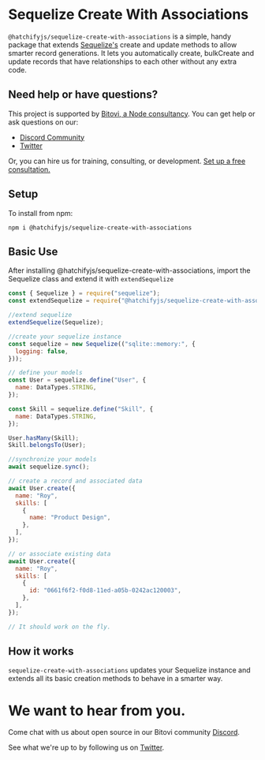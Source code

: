 # Sequelize Create With Associations

`@hatchifyjs/sequelize-create-with-associations` is a simple, handy package that extends [Sequelize's](https://sequelize.org/) create and update methods to allow smarter record generations. It lets you automatically create, bulkCreate and update records that have relationships to each other without any extra code.

## Need help or have questions?

This project is supported by [Bitovi, a Node consultancy](https://www.bitovi.com/services/backend/nodejs-consulting). You can get help or ask questions on our:

- [Discord Community](https://discord.gg/J7ejFsZnJ4)
- [Twitter](https://twitter.com/bitovi)

Or, you can hire us for training, consulting, or development. [Set up a free consultation.](https://www.bitovi.com/services/backend/nodejs-consulting)

## Setup

To install from npm:

```
npm i @hatchifyjs/sequelize-create-with-associations
```

## Basic Use

After installing @hatchifyjs/sequelize-create-with-associations, import the Sequelize class and extend it with `extendSequelize`

```js
const { Sequelize } = require("sequelize");
const extendSequelize = require("@hatchifyjs/sequelize-create-with-associations");

//extend sequelize
extendSequelize(Sequelize);

//create your sequelize instance
const sequelize = new Sequelize(("sqlite::memory:", {
  logging: false,
}));

// define your models
const User = sequelize.define("User", {
  name: DataTypes.STRING,
});

const Skill = sequelize.define("Skill", {
  name: DataTypes.STRING,
});

User.hasMany(Skill);
Skill.belongsTo(User);

//synchronize your models
await sequelize.sync();

// create a record and associated data
await User.create({
  name: "Roy",
  skills: [
    {
      name: "Product Design",
    },
  ],
});

// or associate existing data
await User.create({
  name: "Roy",
  skills: [
    {
      id: "0661f6f2-f0d8-11ed-a05b-0242ac120003",
    },
  ],
});

// It should work on the fly.
```

## How it works

`sequelize-create-with-associations` updates your Sequelize instance and extends all its basic creation methods to behave in a smarter way.

# We want to hear from you.

Come chat with us about open source in our Bitovi community [Discord](https://discord.gg/J7ejFsZnJ4).

See what we're up to by following us on [Twitter](https://twitter.com/bitovi).
